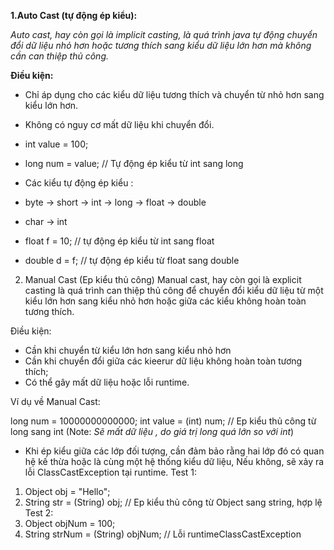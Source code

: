 **1.Auto Cast (tự động ép kiểu):**

*Auto cast, hay còn gọi là implicit casting, là quá trình java tự động chuyển đổi dữ liệu nhỏ hơn hoặc tương thích sang kiểu dữ liệu lớn hơn  mà không cần can thiệp thủ công.*

**Điều kiện:**
- Chỉ áp dụng cho các kiểu dữ liệu tương thích và chuyển từ nhỏ hơn sang kiểu lớn hơn.
- Không có nguy cơ mất dữ liệu khi chuyển đổi.

- int value = 100;
- long num = value; // Tự động ép kiểu từ int sang long

- Các kiểu tự động ép kiểu :
- byte -> short -> int -> long -> float -> double
- char -> int 

- float f = 10; // tự động ép kiểu từ int sang float
- double d = f; // tự động ép kiểu từ float sang double

2. Manual Cast (Ep kiểu thủ công)
Manual cast, hay còn gọi là explicit casting là quá trình can thiệp thủ công để chuyển đổi kiểu dữ liệu từ một kiểu lớn hơn sang kiểu nhỏ hơn hoặc giữa các kiểu không hoàn toàn tương thích.

Điều kiện:
- Cần khi chuyển từ kiểu lớn hơn sang kiểu nhỏ hơn
- Cần khi chuyển đổi giữa các kieerur dữ liệu không hoàn toàn tương thích;
- Có thể gây mất dữ liệu hoặc lỗi runtime.

Ví dụ về Manual Cast:

long num = 10000000000000;
int value = (int) num; // Ep kiểu thủ công từ long sang int
(Note: *Sẽ mất dữ liệu , do giá trị long quá lớn so với int*)

- Khi ép kiểu giữa các lớp đối tượng, cần đảm bảo rằng hai lớp đó có quan hệ kế thừa hoặc là cùng một hệ thống kiểu dữ liệu, Nếu không, sẽ xảy ra lỗi ClassCastException tại runtime.
Test 1:
1. Object obj = "Hello";
2. String str = (String) obj; // Ep kiểu thủ công từ Object sang string, hợp lệ
Test 2:
3. Object objNum = 100;
4. String strNum = (String) objNum; // Lỗi runtimeClassCastException